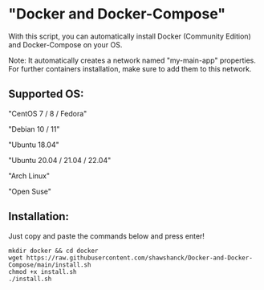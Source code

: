 <h1>"Docker and Docker-Compose"</h1>

With this script, you can automatically install Docker (Community Edition) and Docker-Compose on your OS.

Note: It automatically creates a network named "my-main-app" properties. For further containers installation, make sure to add them to this network.

<h2>Supported OS:</h2>

"CentOS 7 / 8 / Fedora"

"Debian 10 / 11"

"Ubuntu 18.04"

"Ubuntu 20.04 / 21.04 / 22.04"

"Arch Linux"

"Open Suse"

<h2>Installation:</h2>

Just copy and paste the commands below and press enter!

```
mkdir docker && cd docker
wget https://raw.githubusercontent.com/shawshanck/Docker-and-Docker-Compose/main/install.sh
chmod +x install.sh
./install.sh
```


